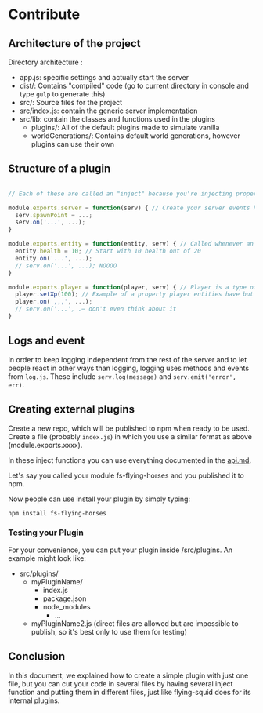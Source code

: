 # Contribute

## Architecture of the project

Directory architecture :

* app.js: specific settings and actually start the server
* dist/: Contains "compiled" code (go to current directory in console and type `gulp` to generate this)
* src/: Source files for the project
* src/index.js: contain the generic server implementation
* src/lib: contain the classes and functions used in the plugins
  * plugins/: All of the default plugins made to simulate vanilla
  * worldGenerations/: Contains default world generations, however plugins can use their own
  
## Structure of a plugin

```js

// Each of these are called an "inject" because you're injecting properties, events, methods, or data into the objects

module.exports.server = function(serv) { // Create your server events here
  serv.spawnPoint = ...;
  serv.on('...', ...);
}

module.exports.entity = function(entity, serv) { // Called whenever an entity is created, do NOT do serv.on here
  entity.health = 10; // Start with 10 health out of 20
  entity.on('...', ...);
  // serv.on('...', ...); NOOOO
}

module.exports.player = function(player, serv) { // Player is a type of entity (entity inject is called first) with added properties and functions
  player.setXp(100); // Example of a property player entities have but not other entities
  player.on(',,,', ...);
  // serv.on('...', .– don't even think about it
}

```

## Logs and event

In order to keep logging independent from the rest of the server and to let people react in other ways than logging,
logging uses methods and events from `log.js`. These include `serv.log(message)` and `serv.emit('error', err)`.

## Creating external plugins

Create a new repo, which will be published to npm when ready to be used. Create a file (probably `index.js`) in which you use a similar format as above (module.exports.xxxx).

In these inject functions you can use everything documented in the [api.md](api.md).

Let's say you called your module fs-flying-horses and you published it to npm.

Now people can use install your plugin by simply typing:

```npm install fs-flying-horses```

### Testing your Plugin

For your convenience, you can put your plugin inside /src/plugins. An example might look like:
- src/plugins/
  - myPluginName/
    - index.js
    - package.json
    - node_modules
      - ...
  - myPluginName2.js (direct files are allowed but are impossible to publish, so it's best only to use them for testing)

## Conclusion

In this document, we explained how to create a simple plugin with just one file, but you can cut your code
in several files by having several inject function and putting them in different files, just like flying-squid does for its internal plugins.
